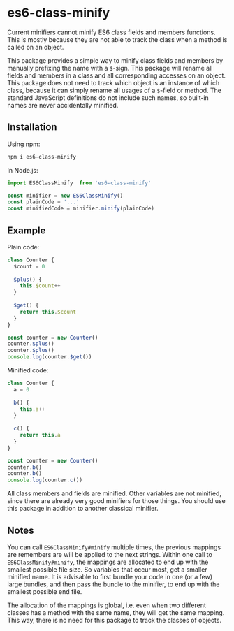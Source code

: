 # es6-class-minify

Current minifiers cannot minify ES6 class fields and members functions.
This is mostly because they are not able to track the class when a method is
called on an object.

This package provides a simple way to minify class fields and members by
manually prefixing the name with a `$`-sign.
This package will rename all fields and members in a class and all corresponding
accesses on an object.
This package does not need to track which object is an instance of which class,
because it can simply rename all usages of a `$`-field or method.
The standard JavaScript definitions do not include such names, so built-in 
names are never accidentally minified.

## Installation

Using npm:
```bash
npm i es6-class-minify
```

In Node.js:
```javascript
import ES6ClassMinify  from 'es6-class-minify'

const minifier = new ES6ClassMinify()
const plainCode = '...'
const minifiedCode = minifier.minify(plainCode)
```

## Example

Plain code:
```javascript
class Counter {
  $count = 0
  
  $plus() {
    this.$count++
  }
  
  $get() {
    return this.$count
  }
}

const counter = new Counter()
counter.$plus()
counter.$plus()
console.log(counter.$get())
```

Minified code:
```javascript
class Counter {
  a = 0
  
  b() {
    this.a++
  }
  
  c() {
    return this.a
  }
}

const counter = new Counter()
counter.b()
counter.b()
console.log(counter.c())
```

All class members and fields are minified.
Other variables are not minified, since there are already very good minifiers 
for those things.
You should use this package in addition to another classical minifier.

## Notes
You can call `ES6ClassMinify#minify` multiple times, the previous mappings are
remembers are will be applied to the next strings.
Within one call to `ES6ClassMinify#minify`, the mappings are allocated to end up
with the smallest possible file size.
So variables that occur most, get a smaller minified name.
It is advisable to first bundle your code in one (or a few) large bundles, and 
then pass the bundle to the minifier, to end up with the smallest possible end 
file.

The allocation of the mappings is global, i.e. even when two different classes
has a method with the same name, they will get the same mapping.
This way, there is no need for this package to track the classes of objects.

